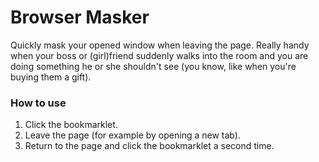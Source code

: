 Browser Masker
================

Quickly mask your opened window when leaving the page.
Really handy when your boss or (girl)friend suddenly walks into the room and you are doing something he or she shouldn't see (you know, like when you're buying them a gift).

### How to use
1. Click the bookmarklet.
2. Leave the page (for example by opening a new tab).
3. Return to the page and click the bookmarklet a second time.

